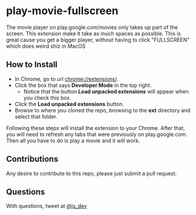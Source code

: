 # play-movie-fullscreen
The movie player on play.google.com/movies only takes up part of the screen. This extension make it take as much spaces as possible. This is great cause you get a bigger player, without having to click "FULLSCREEN" which does weird shiz in MacOS


## How to Install

- In Chrome, go to url [chrome://extensions/](chrome://extensions/).
- Click the box that says **Developer Mode** in the top right.
    - Notice that the button **Load unpacked extensions** will appear when you check this box. 
- Click the **Load unpacked extensions** button.
- Browse to where you cloned the repo, browsing to the **ext** directory and select that folder. 

Following these steps will install the extension to your Chrome. After that, you will need to refresh any tabs that were previously on play.google.com. Then all you have to do is play a movie and it will work.
 
## Contributions

Any desire to contribute to this repo, please just submit a pull request. 

## Questions

With questions, tweet at [@js_dev](https://twitter.com/js_dev)